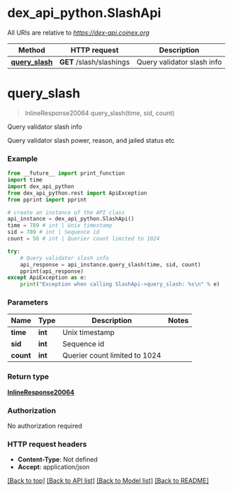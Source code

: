 # dex_api_python.SlashApi

All URIs are relative to *https://dex-api.coinex.org*

Method | HTTP request | Description
------------- | ------------- | -------------
[**query_slash**](SlashApi.md#query_slash) | **GET** /slash/slashings | Query validator slash info


# **query_slash**
> InlineResponse20064 query_slash(time, sid, count)

Query validator slash info

Query validator slash power, reason, and jailed status etc

### Example
```python
from __future__ import print_function
import time
import dex_api_python
from dex_api_python.rest import ApiException
from pprint import pprint

# create an instance of the API class
api_instance = dex_api_python.SlashApi()
time = 789 # int | Unix timestamp
sid = 789 # int | Sequence id
count = 56 # int | Querier count limited to 1024

try:
    # Query validator slash info
    api_response = api_instance.query_slash(time, sid, count)
    pprint(api_response)
except ApiException as e:
    print("Exception when calling SlashApi->query_slash: %s\n" % e)
```

### Parameters

Name | Type | Description  | Notes
------------- | ------------- | ------------- | -------------
 **time** | **int**| Unix timestamp | 
 **sid** | **int**| Sequence id | 
 **count** | **int**| Querier count limited to 1024 | 

### Return type

[**InlineResponse20064**](InlineResponse20064.md)

### Authorization

No authorization required

### HTTP request headers

 - **Content-Type**: Not defined
 - **Accept**: application/json

[[Back to top]](#) [[Back to API list]](../README.md#documentation-for-api-endpoints) [[Back to Model list]](../README.md#documentation-for-models) [[Back to README]](../README.md)

